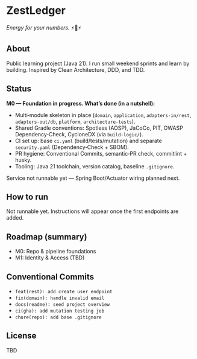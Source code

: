 # ZestLedger
*Energy for your numbers.* ⚡️📒⚡️

## About
Public learning project (Java 21). I run small weekend sprints and learn by building.
Inspired by Clean Architecture, DDD, and TDD.

## Status
**M0 — Foundation in progress. What’s done (in a nutshell):**
- Multi‑module skeleton in place (`domain`, `application`, `adapters-in/rest`, `adapters-out/db`, `platform`, `architecture-tests`).
- Shared Gradle conventions: Spotless (AOSP), JaCoCo, PIT, OWASP Dependency‑Check, CycloneDX (via `build-logic/`).
- CI set up: base `ci.yaml` (build/tests/mutation) and separate `security.yaml` (Dependency‑Check + SBOM).
- PR hygiene: Conventional Commits, semantic‑PR check, commitlint + husky.
- Tooling: Java 21 toolchain, version catalog, baseline `.gitignore`.

Service not runnable yet — Spring Boot/Actuator wiring planned next.
## How to run
Not runnable yet. Instructions will appear once the first endpoints are added.

## Roadmap (summary)
- M0: Repo & pipeline foundations
- M1: Identity & Access (TBD)

## Conventional Commits
- `feat(rest): add create user endpoint`
- `fix(domain): handle invalid email`
- `docs(readme): seed project overview`
- `ci(gha): add mutation testing job`
- `chore(repo): add base .gitignore`

## License
TBD
